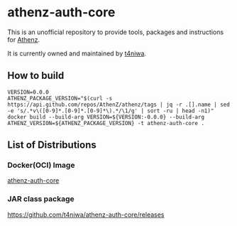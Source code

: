 # athenz-auth-core

This is an unofficial repository to provide tools, packages and instructions for [Athenz](https://www.athenz.io).

It is currently owned and maintained by [t4niwa](https://github.com/t4niwa).

## How to build

```
VERSION=0.0.0
ATHENZ_PACKAGE_VERSION="$(curl -s https://api.github.com/repos/AthenZ/athenz/tags | jq -r .[].name | sed -e 's/.*v\([0-9]*.[0-9]*.[0-9]*\).*/\1/g' | sort -ru | head -n1)"
docker build --build-arg VERSION=${VERSION:-0.0.0} --build-arg ATHENZ_VERSION=${ATHENZ_PACKAGE_VERSION} -t athenz-auth-core .
```

## List of Distributions

### Docker(OCI) Image

[athenz-auth-core](https://github.com/users/t4niwa/packages/container/package/athenz-auth-core)

### JAR class package

https://github.com/t4niwa/athenz-auth-core/releases

